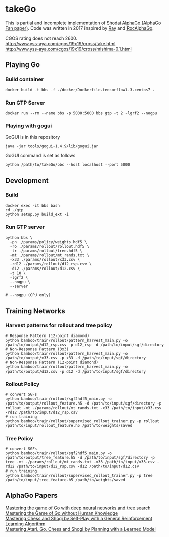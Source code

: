 # takeGo
This is partial and incomplete implementation of [Shodai AlphaGo (AlphaGo Fan paper)](https://vk.com/doc-44016343_437229031?dl=56ce06e325d42fbc72). Code was written in 2017 inspired by [Ray](https://github.com/kobanium/Ray) and [RocAlphaGo](https://github.com/Rochester-NRT/RocAlphaGo).

CGOS rating does not reach 2600.  
http://www.yss-aya.com/cgos/19x19/cross/take.html  
http://www.yss-aya.com/cgos/19x19/cross/mishima-0.1.html

## Playing Go
### Build container
```
docker build -t bbs -f ./docker/Dockerfile.tensorflow1.3.centos7 .
```
### Run GTP Server
```
docker run --rm --name bbs -p 5000:5000 bbs gtp -t 2 -lgrf2 --nogpu
```

### Playing with gogui
GoGUI is in this repository
```
java -jar tools/gogui-1.4.9/lib/gogui.jar
```
GoGUI command is set as follows
```
python /path/to/takeGo/bbc --host localhost --port 5000
```

## Development
### Build
```
docker exec -it bbs bash
cd ./gtp
python setup.py build_ext -i
```
### Run GTP server
```
python bbs \
  -pn ./params/policy/weights.hdf5 \
  -ro ./params/rollout/rollout.hdf5 \
  -tr ./params/rollout/tree.hdf5 \
  -mt ./params/rollout/mt_rands.txt \
  -x33 ./params/rollout/x33.csv \
  -rd12 ./params/rollout/d12_rsp.csv \
  -d12 ./params/rollout/d12.csv \
  -t 10 \
  -lgrf2 \
  --nogpu \
  --server

# --nogpu (CPU only)
```

## Training Networks
### Harvest patterns for rollout and tree policy
```
# Response Pattern (12-point diamond)
python bamboo/train/rollout/pattern_harvest_main.py -o /path/to/output/d12_rsp.csv -p d12_rsp -d /path/to/input/sgf/directory
# Non-Response Pattern (3x3)
python bamboo/train/rollout/pattern_harvest_main.py -o /path/to/output/x33.csv -p x33 -d /path/to/input/sgf/directory
# Non-Response Pattern (12-point diamond)
python bamboo/train/rollout/pattern_harvest_main.py -o /path/to/output/d12.csv -p d12 -d /path/to/input/sgf/directory
```
### Rollout Policy
```
# convert SGFs
python bamboo/train/rollout/sgf2hdf5_main.py -o /path/to/output/rollout_feature.h5 -d /path/to/input/sgf/directory -p rollout -mt ./params/rollout/mt_rands.txt -x33 /path/to/input/x33.csv -rd12 /path/to/input/d12_rsp.csv
# run training
python bamboo/train/rollout/supervised_rollout_trainer.py -p rollout /path/to/input/rollout_feature.h5 /path/to/weights/saved
```
### Tree Policy
```
# convert SGFs
python bamboo/train/rollout/sgf2hdf5_main.py -o /path/to/output/tree_feature.h5 -d /path/to/input/sgf/directory -p tree -mt ./params/rollout/mt_rands.txt -x33 /path/to/input/x33.csv -rd12 /path/to/input/d12_rsp.csv -d12 /path/to/input/d12.csv
# run training
python bamboo/train/rollout/supervised_rollout_trainer.py -p tree /path/to/input/tree_feature.h5 /path/to/weights/saved
```

## AlphaGo Papers
[Mastering the game of Go with deep neural networks and tree search](https://vk.com/doc-44016343_437229031?dl=56ce06e325d42fbc72)  
[Mastering the Game of Go without Human Knowledge](http://faculty.washington.edu/jwilker/559/2018/go.pdf)  
[Mastering Chess and Shogi by Self-Play with a General Reinforcement Learning Algorithm](https://arxiv.org/abs/1712.01815)  
[Mastering Atari, Go, Chess and Shogi by Planning with a Learned Model](https://arxiv.org/abs/1911.08265)
